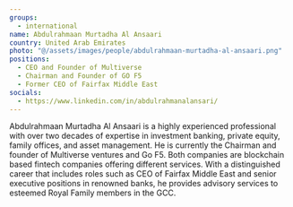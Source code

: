 ```yaml
---
groups:
  - international
name: Abdulrahmaan Murtadha Al Ansaari
country: United Arab Emirates
photo: "@/assets/images/people/abdulrahmaan-murtadha-al-ansaari.png"
positions:
  - CEO and Founder of Multiverse
  - Chairman and Founder of GO F5
  - Former CEO of Fairfax Middle East
socials:
  - https://www.linkedin.com/in/abdulrahmanalansari/
---
```


Abdulrahmaan Murtadha Al Ansaari is a highly experienced professional with over two decades of expertise in investment banking, private equity, family offices, and asset management. He is currently the Chairman and founder of Multiverse ventures and Go F5. Both companies are blockchain based fintech companies offering different services. With a distinguished career that includes roles such as CEO of Fairfax Middle East and senior executive positions in renowned banks, he provides advisory services to esteemed Royal Family members in the GCC.
